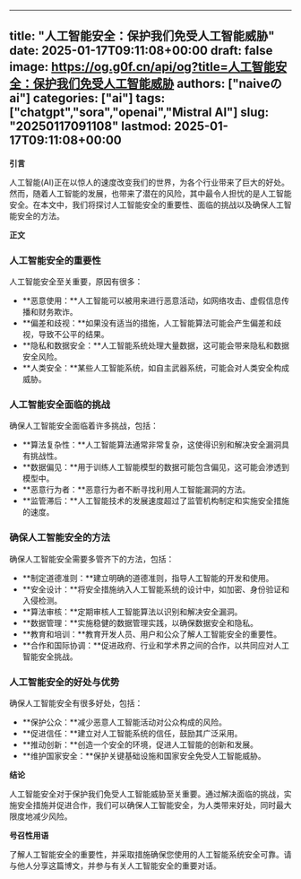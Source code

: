
---
title: "人工智能安全：保护我们免受人工智能威胁"
date: 2025-01-17T09:11:08+00:00
draft: false
image: https://og.g0f.cn/api/og?title=人工智能安全：保护我们免受人工智能威胁
authors: ["naiveのai"]
categories: ["ai"]
tags: ["chatgpt","sora","openai","Mistral AI"]
slug: "20250117091108"
lastmod: 2025-01-17T09:11:08+00:00
---
**引言**

人工智能(AI)正在以惊人的速度改变我们的世界，为各个行业带来了巨大的好处。然而，随着人工智能的发展，也带来了潜在的风险，其中最令人担忧的是人工智能安全。在本文中，我们将探讨人工智能安全的重要性、面临的挑战以及确保人工智能安全的方法。

**正文**

### 人工智能安全的重要性

人工智能安全至关重要，原因有很多：

- **恶意使用：**人工智能可以被用来进行恶意活动，如网络攻击、虚假信息传播和财务欺诈。
- **偏差和歧视：**如果没有适当的措施，人工智能算法可能会产生偏差和歧视，导致不公平的结果。
- **隐私和数据安全：**人工智能系统处理大量数据，这可能会带来隐私和数据安全风险。
- **人类安全：**某些人工智能系统，如自主武器系统，可能会对人类安全构成威胁。

### 人工智能安全面临的挑战

确保人工智能安全面临着许多挑战，包括：

- **算法复杂性：**人工智能算法通常非常复杂，这使得识别和解决安全漏洞具有挑战性。
- **数据偏见：**用于训练人工智能模型的数据可能包含偏见，这可能会渗透到模型中。
- **恶意行为者：**恶意行为者不断寻找利用人工智能漏洞的方法。
- **监管滞后：**人工智能技术的发展速度超过了监管机构制定和实施安全措施的速度。

### 确保人工智能安全的方法

确保人工智能安全需要多管齐下的方法，包括：

- **制定道德准则：**建立明确的道德准则，指导人工智能的开发和使用。
- **安全设计：**将安全措施纳入人工智能系统的设计中，如加密、身份验证和入侵检测。
- **算法审核：**定期审核人工智能算法以识别和解决安全漏洞。
- **数据管理：**实施稳健的数据管理实践，以确保数据安全和隐私。
- **教育和培训：**教育开发人员、用户和公众了解人工智能安全的重要性。
- **合作和国际协调：**促进政府、行业和学术界之间的合作，以共同应对人工智能安全挑战。

### 人工智能安全的好处与优势

确保人工智能安全有很多好处，包括：

- **保护公众：**减少恶意人工智能活动对公众构成的风险。
- **促进信任：**建立对人工智能系统的信任，鼓励其广泛采用。
- **推动创新：**创造一个安全的环境，促进人工智能的创新和发展。
- **维护国家安全：**保护关键基础设施和国家安全免受人工智能威胁。

**结论**

人工智能安全对于保护我们免受人工智能威胁至关重要。通过解决面临的挑战，实施安全措施并促进合作，我们可以确保人工智能安全，为人类带来好处，同时最大限度地减少风险。

**号召性用语**

了解人工智能安全的重要性，并采取措施确保您使用的人工智能系统安全可靠。请与他人分享这篇博文，并参与有关人工智能安全的重要对话。